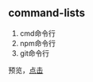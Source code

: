 ## command-lists
  1. cmd命令行
  1. npm命令行
  1. git命令行
  
 预览，[点击](https://donald-d.github.io/command-lists/)
